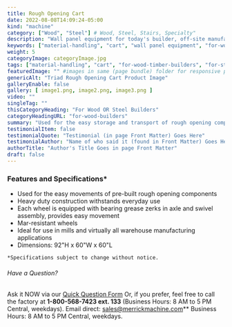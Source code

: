```yaml
---
title: Rough Opening Cart
date: 2022-08-08T14:09:24-05:00
kind: "machine"
category: ["Wood", "Steel"] # Wood, Steel, Stairs, Specialty"
description: "Wall panel equipment for today's builder, off-site manufacturing, modular construction, wall panelization center, including wall panel components and subcomponents machines."
keywords: ["material-handling", "cart", "wall panel equipment", "for-wood-timber-builders", "for-steel-stud-builders"]
weight: 5
categoryImage: categoryImage.jpg
tags: ["material-handling", "cart", "for-wood-timber-builders", "for-steel-stud-builders"] #["framing", "table", "mobile", "stick-builder" "shed-builder"]
featuredImage: "" #images in same (page bundle) folder for responsive processing
genericAlt: "Triad Rough Opening Cart Product Image"
galleryEnable: false
gallery: [ image1.png, image2.png, image3.png ]
video: ""
singleTag: ""
thisCategoryHeading: "For Wood OR Steel Builders"
categoryHeadingURL: "for-wood-builders"
summary: "Used for the easy storage and transport of rough opening components between component assembly and framing."
testimonialItem: false
testimonialQuote: "Testimonial (in page Front Matter) Goes Here"
testimonialAuthor: "Name of who said it (found in Front Matter) Goes Here"
authorTitle: "Author's Title Goes in page Front Matter"
draft: false
---
```


### Features and Specifications*

- Used for the easy movements of pre-built rough opening components
- Heavy duty construction withstands everyday use
- Each wheel is equipped with bearing grease zerks in axle and swivel assembly, provides easy movement
- Mar-resistant wheels
- Ideal for use in mills and virtually all warehouse manufacturing applications
- Dimensions: 92"H x 60"W x 60"L

`*Specifications subject to change without notice.`

###### Have a Question?

Ask it NOW via our [Quick Question Form](#qq)
Or, if you prefer, feel free to call the factory at **1-800-568-7423 ext. 133** (Business Hours: 8 AM to 5 PM Central, weekdays). Email direct: sales@merrickmachine.com** Business Hours: 8 AM to 5 PM Central, weekdays.

